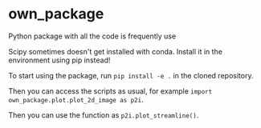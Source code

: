 # own_package
Python package with all the code is frequently use

Scipy sometimes doesn't get installed with conda. Install it in the environment using pip instead!

To start using the package, run `pip install -e .` in the cloned repository.

Then you can access the scripts as usual, for example `import own_package.plot.plot_2d_image as p2i`.

Then you can use the function as `p2i.plot_streamline()`.
